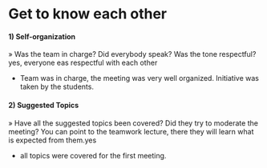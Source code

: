 
# Get to know each other

#### 1) Self-organization

» Was the team in charge? Did everybody speak? Was the tone respectful? yes, everyone eas respectful with each other
- Team was in charge, the meeting was very well organized. Initiative was taken by the students. 


#### 2) Suggested Topics

» Have all the suggested topics been covered? Did they try to moderate the meeting? You can point to the teamwork lecture, there they will learn what is expected from them.yes
- all topics were covered for the first meeting.
